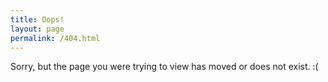 ```yaml
---
title: Oops!
layout: page
permalink: /404.html
---
```


Sorry, but the page you were trying to view has moved or does not exist. :(